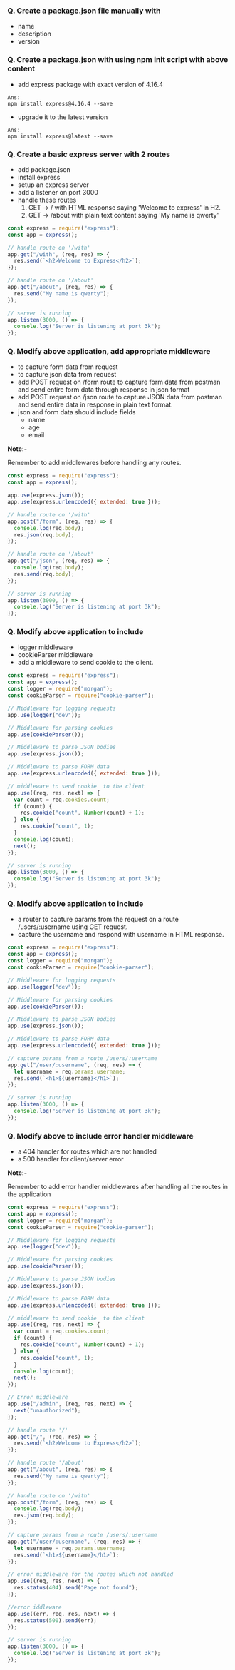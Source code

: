 ### Q. Create a package.json file manually with

- name
- description
- version

### Q. Create a package.json with using npm init script with above content

- add express package with exact version of 4.16.4

```
Ans:
npm install express@4.16.4 --save
```

- upgrade it to the latest version

```
Ans:
npm install express@latest --save
```

### Q. Create a basic express server with 2 routes

- add package.json
- install express
- setup an express server
- add a listener on port 3000
- handle these routes
  1.  GET -> / with HTML response saying 'Welcome to express' in H2.
  2.  GET -> /about with plain text content saying 'My name is qwerty'

```js
const express = require("express");
const app = express();

// handle route on '/with'
app.get("/with", (req, res) => {
  res.send(`<h2>Welcome to Express</h2>`);
});

// handle route on '/about'
app.get("/about", (req, res) => {
  res.send("My name is qwerty");
});

// server is running
app.listen(3000, () => {
  console.log("Server is listening at port 3k");
});
```

### Q. Modify above application, add appropriate middleware

- to capture form data from request
- to capture json data from request
- add POST request on /form route to capture form data from postman and send entire form data through response in json format
- add POST request on /json route to capture JSON data from postman and send entire data in response in plain text format.
- json and form data should include fields
  - name
  - age
  - email

**Note:-**

Remember to add middlewares before handling any routes.

```js
const express = require("express");
const app = express();

app.use(express.json());
app.use(express.urlencoded({ extended: true }));

// handle route on '/with'
app.post("/form", (req, res) => {
  console.log(req.body);
  res.json(req.body);
});

// handle route on '/about'
app.get("/json", (req, res) => {
  console.log(req.body);
  res.send(req.body);
});

// server is running
app.listen(3000, () => {
  console.log("Server is listening at port 3k");
});
```

### Q. Modify above application to include

- logger middleware
- cookieParser middleware
- add a middleware to send cookie to the client.

```js
const express = require("express");
const app = express();
const logger = require("morgan");
const cookieParser = require("cookie-parser");

// Middleware for logging requests
app.use(logger("dev"));

// Middleware for parsing cookies
app.use(cookieParser());

// Middleware to parse JSON bodies
app.use(express.json());

// Middleware to parse FORM data
app.use(express.urlencoded({ extended: true }));

// middleware to send cookie  to the client
app.use((req, res, next) => {
  var count = req.cookies.count;
  if (count) {
    res.cookie("count", Number(count) + 1);
  } else {
    res.cookie("count", 1);
  }
  console.log(count);
  next();
});

// server is running
app.listen(3000, () => {
  console.log("Server is listening at port 3k");
});
```

### Q. Modify above application to include

- a router to capture params from the request on a route /users/:username using GET request.
- capture the username and respond with username in HTML response.

```js
const express = require("express");
const app = express();
const logger = require("morgan");
const cookieParser = require("cookie-parser");

// Middleware for logging requests
app.use(logger("dev"));

// Middleware for parsing cookies
app.use(cookieParser());

// Middleware to parse JSON bodies
app.use(express.json());

// Middleware to parse FORM data
app.use(express.urlencoded({ extended: true }));

// capture params from a route /users/:username
app.get("/user/:username", (req, res) => {
  let username = req.params.username;
  res.send(`<h1>${username}</h1>`);
});

// server is running
app.listen(3000, () => {
  console.log("Server is listening at port 3k");
});
```

### Q. Modify above to include error handler middleware

- a 404 handler for routes which are not handled
- a 500 handler for client/server error

**Note:-**

Remember to add error handler middlewares after handling all the routes in the application

```js
const express = require("express");
const app = express();
const logger = require("morgan");
const cookieParser = require("cookie-parser");

// Middleware for logging requests
app.use(logger("dev"));

// Middleware for parsing cookies
app.use(cookieParser());

// Middleware to parse JSON bodies
app.use(express.json());

// Middleware to parse FORM data
app.use(express.urlencoded({ extended: true }));

// middleware to send cookie  to the client
app.use((req, res, next) => {
  var count = req.cookies.count;
  if (count) {
    res.cookie("count", Number(count) + 1);
  } else {
    res.cookie("count", 1);
  }
  console.log(count);
  next();
});

// Error middleware
app.use("/admin", (req, res, next) => {
  next("unauthorized");
});

// handle route '/'
app.get("/", (req, res) => {
  res.send(`<h2>Welcome to Express</h2>`);
});

// handle route '/about'
app.get("/about", (req, res) => {
  res.send("My name is qwerty");
});

// handle route on '/with'
app.post("/form", (req, res) => {
  console.log(req.body);
  res.json(req.body);
});

// capture params from a route /users/:username
app.get("/user/:username", (req, res) => {
  let username = req.params.username;
  res.send(`<h1>${username}</h1>`);
});

// error middleware for the routes which not handled
app.use((req, res, next) => {
  res.status(404).send("Page not found");
});

//error iddleware
app.use((err, req, res, next) => {
  res.status(500).send(err);
});

// server is running
app.listen(3000, () => {
  console.log("Server is listening at port 3k");
});
```
